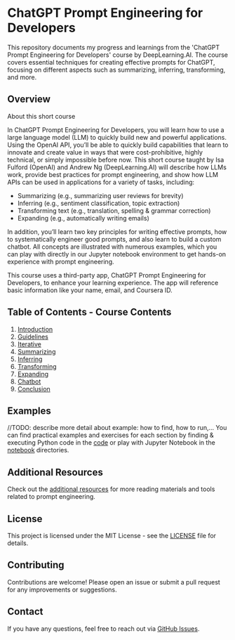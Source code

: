 # ChatGPT Prompt Engineering for Developers

This repository documents my progress and learnings from the 'ChatGPT Prompt Engineering for Developers' course by DeepLearning.AI. The course covers essential techniques for creating effective prompts for ChatGPT, focusing on different aspects such as summarizing, inferring, transforming, and more.

## Overview

About this short course

In ChatGPT Prompt Engineering for Developers, you will learn how to use a large language model (LLM) to quickly build new and powerful applications.  Using the OpenAI API, you’ll be able to quickly build capabilities that learn to innovate and create value in ways that were cost-prohibitive, highly technical, or simply impossible before now. This short course taught by Isa Fulford (OpenAI) and Andrew Ng (DeepLearning.AI) will describe how LLMs work, provide best practices for prompt engineering, and show how LLM APIs can be used in applications for a variety of tasks, including:

- Summarizing (e.g., summarizing user reviews for brevity)
- Inferring (e.g., sentiment classification, topic extraction)
- Transforming text (e.g., translation, spelling & grammar correction)
- Expanding (e.g., automatically writing emails)

In addition, you’ll learn two key principles for writing effective prompts, how to systematically engineer good prompts, and also learn to build a custom chatbot. All concepts are illustrated with numerous examples, which you can play with directly in our Jupyter notebook environment to get hands-on experience with prompt engineering.

This course uses a third-party app, ChatGPT Prompt Engineering for Developers, to enhance your learning experience. The app will reference basic information like your name, email, and Coursera ID.

## Table of Contents - Course Contents

1. [Introduction](sections/01-Introduction.md)
2. [Guidelines](sections/02-Guidelines.md)
3. [Iterative](sections/03-Iterative.md)
4. [Summarizing](sections/04-Summarizing.md)
5. [Inferring](sections/05-Inferring.md)
6. [Transforming](sections/06-Transforming.md)
7. [Expanding](sections/07-Expanding.md)
8. [Chatbot](sections/08-Chatbot.md)
9. [Conclusion](sections/09-Conclusion.md)

## Examples

//TODO: describe more detail about example: how to find, how to run,...
You can find practical examples and exercises for each section by finding & executing Python code in the [code](./code/) or play with Jupyter Notebook in the [notebook](./notebook/) directories.

## Additional Resources

Check out the [additional resources](resources/additional-resources.md) for more reading materials and tools related to prompt engineering.

## License

This project is licensed under the MIT License - see the [LICENSE](LICENSE) file for details.

## Contributing

Contributions are welcome! Please open an issue or submit a pull request for any improvements or suggestions.

## Contact

If you have any questions, feel free to reach out via [GitHub Issues](https://github.com/your-username/ChatGPT-Prompt-Engineering/issues).
